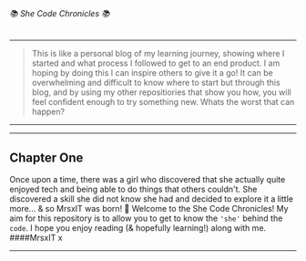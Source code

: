 ###### 📚 She Code Chronicles 📚

---
>This is like a personal blog of my learning journey, showing where I started and what process I followed to get to an end product. I am hoping by doing this I can inspire others to give it a go! It can be overwhelming and difficult to know where to start but through this blog, and by using my other repositiories that show you how, you will feel confident enough to try something new.
>Whats the worst that can happen?
---

---
## Chapter One

Once upon a time, there was a girl who discovered that she actually quite enjoyed tech and being able to do things that others couldn't. She discovered a skill she did not know she had and decided to explore it a little more...
& so MrsxIT was born! 👶
Welcome to the She Code Chronicles! My aim for this repository is to allow you to get to know the ```'she'``` behind the ```code```. I hope you enjoy reading (& hopefully learning!) along with me.
####MrsxIT x

---
